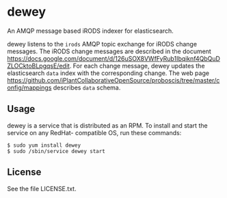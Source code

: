 dewey
=====

An AMQP message based iRODS indexer for elasticsearch.

dewey listens to the `irods` AMQP topic exchange for iRODS change messages. The iRODS change
messages are described in the document
https://docs.google.com/document/d/126uSOX8VWfFyRub1Ibqiknf4QbQuDZLOCktoBLpgqsE/edit. For each
change message, dewey updates the elasticsearch `data` index with the corresponding change. The web
page https://github.com/iPlantCollaborativeOpenSource/proboscis/tree/master/config/mappings
describes `data` schema.

Usage
-----

dewey is a service that is distributed as an RPM. To install and start the service on any RedHat-
compatible OS, run these commands:

```
$ sudo yum install dewey
$ sudo /sbin/service dewey start
```

License
-------

See the file LICENSE.txt.
